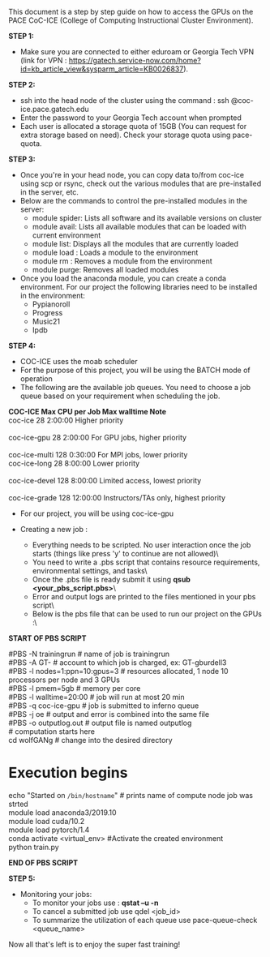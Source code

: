 This document is a step by step guide on how to access the GPUs on the PACE CoC-ICE (College of Computing Instructional Cluster Environment).

**STEP 1:**
- Make sure you are connected to either eduroam or Georgia Tech VPN (link for VPN : https://gatech.service-now.com/home?id=kb_article_view&sysparm_article=KB0026837).<br/>

**STEP 2:**
- ssh into the head node of the cluster using the command : ssh <username>@coc-ice.pace.gatech.edu
- Enter the password to your Georgia Tech account when prompted
- Each user is allocated a storage quota of 15GB (You can request for extra storage based on need). Check your storage quota using pace-quota.<br/>

**STEP 3:**
- Once you're in your head node, you can copy data to/from coc-ice using scp or rsync, check out the various modules that are pre-installed in the server, etc.
- Below are the commands to control the pre-installed modules in the server:
  - module spider: Lists all software and its available versions on cluster
  - module avail: Lists all available modules that can be loaded with current environment
  - module list: Displays all the modules that are currently loaded
  - module load <module name>: Loads a module to the environment
  - module rm <module name>: Removes a module from the environment
  - module purge: Removes all loaded modules
- Once you load the anaconda module, you can create a conda environment. For our project the following libraries need to be installed in the environment:
  - Pypianoroll
  - Progress
  - Music21
  - Ipdb

**STEP 4:**
- COC-ICE uses the moab scheduler
- For the purpose of this project, you will be using the BATCH mode of operation
- The following are the available job queues. You need to choose a job queue based on your requirement when scheduling the job.

**COC-ICE	  Max CPU per Job	Max walltime	    Note**<br/>	
coc-ice	      28	        2:00:00	      Higher priority<br/>	
coc-ice-gpu	  28	        2:00:00	      For GPU jobs, higher priority<br/>	
coc-ice-multi	128	        0:30:00	      For MPI jobs, lower priority<br/>	
coc-ice-long	28	        8:00:00	      Lower priority<br/>	
coc-ice-devel	128	        8:00:00	      Limited access, lowest priority<br/>	
coc-ice-grade	128	        12:00:00	    Instructors/TAs only, highest priority<br/>	

- For our project, you will be using coc-ice-gpu<br/>
- Creating a new job :<br/>

  - Everything needs to be scripted. No user interaction once the job starts (things like press 'y' to continue are not allowed)\
  - You need to write a .pbs script that contains resource requirements, environmental settings, and tasks\
  - Once the .pbs file is ready submit it using **qsub <your_pbs_script.pbs>**\
  - Error and output logs are printed to the files mentioned in your pbs script\
  - Below is the pbs file that can be used to run our project on the GPUs :\

**START OF PBS SCRIPT**
  
#PBS -N trainingrun                     # name of job is trainingrun<br/>
#PBS -A GT-<username>                   # account to which job is charged, ex: GT-gburdell3<br/>
#PBS -l nodes=1:ppn=10:gpus=3           # resources allocated, 1 node 10 processors per node and 3 GPUs<br/>
#PBS -l pmem=5gb                        # memory per core<br/>
#PBS -l walltime=20:00                  # job will run at most 20 min<br/>
#PBS -q coc-ice-gpu                     # job is submitted to inferno queue<br/>
#PBS -j oe                              # output and error is combined into the same file<br/>
#PBS -o outputlog.out                   # output file is named outputlog<br/>
                                        # computation starts here<br/>
cd wolfGANg                             # change into the desired directory<br/>

# Execution begins
echo "Started on `/bin/hostname`"       # prints name of compute node job was strted<br/>
module load anaconda3/2019.10<br/>
module load cuda/10.2<br/>
module load pytorch/1.4<br/>
conda activate <virtual_env>            #Activate the created environment<br/>
python train.py<br/>
  
**END OF PBS SCRIPT**


**STEP 5:**
- Monitoring your jobs:
  - To monitor your jobs use : **qstat –u <username> -n**
  - To cancel a submitted job use qdel <job_id>
  - To summarize the utilization of each queue use pace-queue-check <queue_name>
  
Now all that's left is to enjoy the super fast training!
